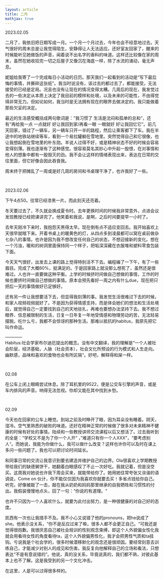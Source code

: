 ```yaml
---
layout: article
title: 二月
mathjax: true
---
```


2023.02.05  

二月了，我依旧把日期写成一月。一个月一个月过去，今年也会不经意地过去。天气很好的周末总是让我觉得陌生，安静得让人无法适应。还好室友回家了，醒来的时候能听见她做饭的声音，闻着说不出名字的香料的味道。这样还比较像在家的周末，虽然在她收拾完一切之后屋子又像沉在海底一样，除了水流的涌动，毫无声息。  

妮姐给我寄了一个完成每日小活动的日历。那天我们一起看到的活动是“写下最后悔的事情，并撕碎这张纸”。我当时说没有，该过去的都过去了，都能接受。无法接受的已经是定局。况且也没有让现在的情况变得太糟。几周后的现在，我发觉过去的一些决定从本质上决定了我目前的模样和处境，以及未来的可能性，不由得觉得非常无力。但如论如何，我当时是无法拥有现在的眼界去做决定的。我只能做着那些欠妥的决定。 

最近的生活感受概括成两句歌词是：”我习惯了 生活是沈闷和孤单的总和“，还有“再给我一点 一点就好 好让我回到家/再看一眼 一眼就好 好让我回忆它”。前几天回家，错过了一辆车，另一辆车只开一半的路程，然后让乘客都下了车。我在半途中的地铁站继续等车，看到一个易拉罐躺在雪地里。突然觉得自己和它很像，也让我想起倒在雪地里的朴东勋。羊说人过得不好，或是精神状态不好的时候会容易变得刻薄。我也逐渐有了这种感觉。很容易莫名其妙心中升起一股恨，在对事情和他人的想象中都有一股毁灭的劲。我不会让这样的情绪表现出来，表达在日常的交往里面，但它好像会因此吞食我。  

周末终于把摊乱了一周或是好几周的房间和书桌理干净了，也许我好了一些。

&nbsp;

2023.02.06  

下午4点50。往常已经漆黑一片。而此刻天还亮着。

冬天要过去了，不久就会换成夏令时。去年更换时间的时候我非常意外，点进会议发现教授已经把课讲完了。他笑着和我说，是啊，之后时间要提早一小时了。

去年天刚冷下来时，我抱怨天黑得太早。现在倒有点不适应变回去。我开始喜欢上天很早就暗下来。开着书桌上的暖黄色的灯，从四点多到凌晨都可以窝在桌前做杂七杂八的事情。也许是因为我不想改变任何自己的状态，不想迎接新的变化。想在一个污浊，暖和的树洞里面保持同一个样子，把垢深深藏在衣服堆和塑料零食包装下面。

今天天气很好，出发去上课的路上觉得特别活不下去。编程编了一下午，有了一些眉目。完成了大概60%，挺满足的。于是回家路上就没那么想死了，虽然还是很难过。人也许一直要做这种平衡。上学的时候挤时间做自己想做的事情，工作的时候也要挤时间做自己想做的事情。原本会预先看好一周之内有什么due，现在把只把后一天的事情做好已足够好。

还有另一件让我想要活下去，但显得我刻薄的事。我发觉生活很难过下去的时候，和家人视频视频就好了。不是因为获得情感支持，而是体会她们的想法和生活处境后，就觉得自己一定要找到自己的天地驻扎，再难也要想办法坚持下去。我不想过眼界、信息被限制的生活，日复一日年复一年地受情感和物理劳动的苦，无法轻易摆脱。吃什么亏，我都不会惊讶的那种生活。那难以抵抗的habitus，我原先把它叫作命运。

————  
Habitus:社会学家布尔迪厄提出的概念。没有中文翻译，我的理解是“一个人被社会阶层，经济基础，人脉（社会资本），社会文化所预设的行为模式和人生走向。幽默感，品味和喜欢的食物也会有所区隔“。好吧，解释得和屎一样。  

&nbsp;

02.08  

在公车上闭上眼睛尝试休息。除了耳机里的9522，便是公交车引擎的声音，或是车内排风的声音。响得无法忽视。你却又能在其中找到乡愁。

&nbsp;

02.09  

今天也在回家的公车上睡觉。到站之前及时睁开了眼，因为耳朵没有睡着。阴天，湿冷。空气里熟悉的破败的味道。还好在精神正常的时候做了很多对未来精神不健康的时候有好处的事情。陆续和一些教授讲师交流课程以后又想活了。过去我听到的全是：“学校又不是为了你一个人开“ ，”难道只有你一个人XXX”，“要考虑别人“。而她说，我能为你做什么，我可以做什么改变？这样也许你可以及时在课上多问一些问题了。我也可以把讨论时间延长。  

和同事日常的交流让我意识到要去建造并维护自己的边界。Ola很喜欢上学期教授带给我们的缺德舅饼干，她翻着白眼感叹了不止一次好吃。我就记着，但是没空买。这周我对她说也许我下周会买来，就能带给你了。她用她往常夸张又诙谐的语调说，Come on 伙计，你不能仅仅因为我喜欢你就要去买！多省点钱给你自己。听完，好像被敲了一击，敲在我从奶奶和妈妈那里继承的自我牺牲和习惯性的付出。我假装慢慢地点头，回了一句：“你说的有道理。“  

也许不只因为一个人喜欢什么，就要为此付出努力，是一种很健康的对自己好的态度。

凯西有一次也让我措手不及。我不小心又说错了他的pronouns，把he说成了she。他表示没关系，“你不是反应过来了嘛，很多人都不会更正自己。“可我还是觉得很抱歉。我很厌恶自己被社会规训的性别观念束缚，即这个人外貌偏女性化我就会用看待女性的角度看待ta，这个人外貌偏男性化，我才会把男性气质和ta挂钩。亏说我是个社会学的，很多时候潜移默化的观念还是很顽固。要经常刻意去训练自己，才能减少对别人的成见和伤害。我反复向他解释自己的立场和看法，只想表达“不是有意说错的”。他说，真的没关系，毕竟说真的，我们都不熟，对彼此基本上也不了解。这是我受到的另一个文化冲击。  

在这里，人是可以过得很多样的。






